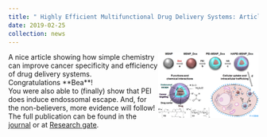 ```yaml
---
title: " Highly Efficient Multifunctional Drug Delivery Systems: Article Online!"
date: 2019-02-25
collection: news
---
```

<img src='/images/article_bea.png' style='width: 40%' align='right'>
A nice article showing how simple chemistry can improve cancer specificity and efficiency of drug delivery systems. <br>
Congratulations **Bea**!
<br>
You were also able to (finally) show that PEI does induce endossomal escape. And, for the non-believers, more evidence will follow!
<br>
The full publication can be found in the <a href="https://www.nature.com/articles/s41598-019-39107-3"><u>journal</u></a> or at <a href="https://www.researchgate.net/publication/331326850_Polymeric_Engineering_of_Nanoparticles_for_Highly_Efficient_Multifunctional_Drug_Delivery_Systems"><u>Research gate</u></a>.
